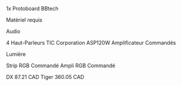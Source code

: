 1x Protoboard BBtech

Matériel requis

Audio

4 Haut-Parleurs TIC Corporation ASP120W
Amplificateur Commandés

Lumière

Strip RGB Commandé
Ampli RGB Commandé

DX 87.21 CAD
Tiger 360.05 CAD